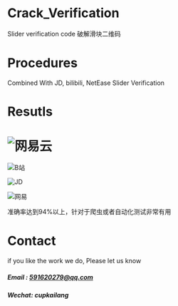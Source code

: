 # Crack_Verification
Slider verification code 破解滑块二维码

# Procedures
Combined With JD, bilibili, NetEase Slider Verification

# Resutls

# ![网易云](http://wiki.kailanghuang.club/images/6eaefc62-c2a5-4f49-484c-a4c35b3ca4db.gif)

![B站](https://qcloudtest-1253784566.cos.ap-guangzhou.myqcloud.com/BliBli_online-video-cutter.com.gif)


![JD](	https://qcloudtest-1253784566.cos.ap-guangzhou.myqcloud.com/JD_online-video-cutter.com.gif)

![网易](	https://qcloudtest-1253784566.cos.ap-guangzhou.myqcloud.com/Net_online-video-cutter.com%20(1).gif)

准确率达到94%以上，针对于爬虫或者自动化测试非常有用


# Contact
 if you like the work we do, Please let us know
##### Email : 591620279@qq.com
##### Wechat: cupkailang